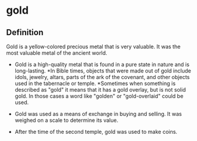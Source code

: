 # gold

## Definition

Gold is a yellow-colored precious metal that is very valuable. It was the most valuable metal of the ancient world.

* Gold is a high-quality metal that is found in a pure state in nature and is long-lasting.
  *In Bible times, objects that were made out of gold include idols, jewelry, altars, parts of the ark of the covenant, and other objects used in the tabernacle or temple.  *Sometimes when something is described as "gold" it means that it has a gold overlay, but is not solid gold. In those cases a word like "golden" or "gold-overlaid" could be used.

* Gold was used as a means of exchange in buying and selling. It was weighed on a scale to determine its value.
* After the time of the second temple, gold was used to make coins.